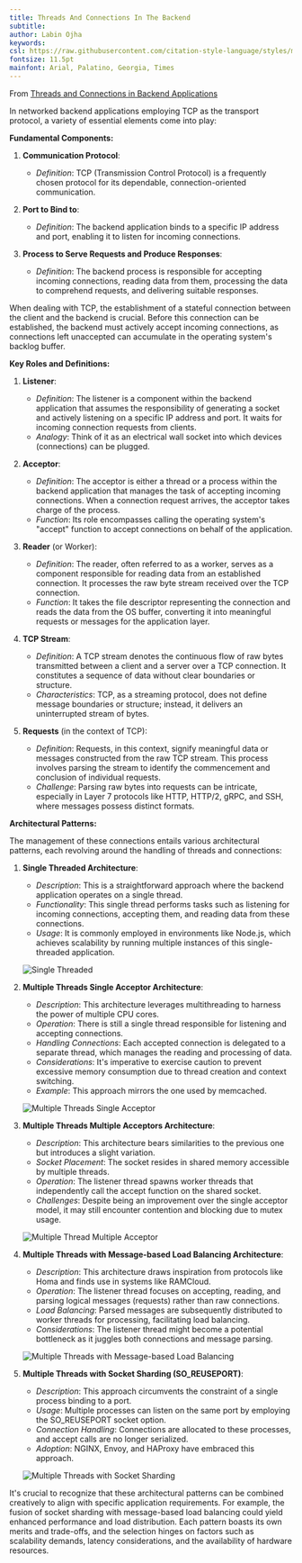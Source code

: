 ```yaml
---
title: Threads And Connections In The Backend
subtitle:
author: Labin Ojha
keywords:
csl: https://raw.githubusercontent.com/citation-style-language/styles/master/ieee.csl
fontsize: 11.5pt
mainfont: Arial, Palatino, Georgia, Times
---
```


From [Threads and Connections in Backend Applications](https://medium.com/@hnasr/threads-and-connections-in-backend-applications-a225eed3eddb)

In networked backend applications employing TCP as the transport protocol, a variety of essential elements come into play:

**Fundamental Components:**

1. **Communication Protocol**:

    - _Definition_: TCP (Transmission Control Protocol) is a frequently chosen protocol for its dependable, connection-oriented communication.

2. **Port to Bind to**:

    - _Definition_: The backend application binds to a specific IP address and port, enabling it to listen for incoming connections.

3. **Process to Serve Requests and Produce Responses**:
    - _Definition_: The backend process is responsible for accepting incoming connections, reading data from them, processing the data to comprehend requests, and delivering suitable responses.

When dealing with TCP, the establishment of a stateful connection between the client and the backend is crucial. Before this connection can be established, the backend must actively accept incoming connections, as connections left unaccepted can accumulate in the operating system's backlog buffer.

**Key Roles and Definitions:**

1. **Listener**:

    - _Definition_: The listener is a component within the backend application that assumes the responsibility of generating a socket and actively listening on a specific IP address and port. It waits for incoming connection requests from clients.
    - _Analogy_: Think of it as an electrical wall socket into which devices (connections) can be plugged.

2. **Acceptor**:

    - _Definition_: The acceptor is either a thread or a process within the backend application that manages the task of accepting incoming connections. When a connection request arrives, the acceptor takes charge of the process.
    - _Function_: Its role encompasses calling the operating system's "accept" function to accept connections on behalf of the application.

3. **Reader** (or Worker):

    - _Definition_: The reader, often referred to as a worker, serves as a component responsible for reading data from an established connection. It processes the raw byte stream received over the TCP connection.
    - _Function_: It takes the file descriptor representing the connection and reads the data from the OS buffer, converting it into meaningful requests or messages for the application layer.

4. **TCP Stream**:

    - _Definition_: A TCP stream denotes the continuous flow of raw bytes transmitted between a client and a server over a TCP connection. It constitutes a sequence of data without clear boundaries or structure.
    - _Characteristics_: TCP, as a streaming protocol, does not define message boundaries or structure; instead, it delivers an uninterrupted stream of bytes.

5. **Requests** (in the context of TCP):
    - _Definition_: Requests, in this context, signify meaningful data or messages constructed from the raw TCP stream. This process involves parsing the stream to identify the commencement and conclusion of individual requests.
    - _Challenge_: Parsing raw bytes into requests can be intricate, especially in Layer 7 protocols like HTTP, HTTP/2, gRPC, and SSH, where messages possess distinct formats.

**Architectural Patterns:**

The management of these connections entails various architectural patterns, each revolving around the handling of threads and connections:

1. **Single Threaded Architecture**:

    - _Description_: This is a straightforward approach where the backend application operates on a single thread.
    - _Functionality_: This single thread performs tasks such as listening for incoming connections, accepting them, and reading data from these connections.
    - _Usage_: It is commonly employed in environments like Node.js, which achieves scalability by running multiple instances of this single-threaded application.

    ![Single Threaded](threads-and-connections-in-the-backend/single-thread.png)

2. **Multiple Threads Single Acceptor Architecture**:

    - _Description_: This architecture leverages multithreading to harness the power of multiple CPU cores.
    - _Operation_: There is still a single thread responsible for listening and accepting connections.
    - _Handling Connections_: Each accepted connection is delegated to a separate thread, which manages the reading and processing of data.
    - _Considerations_: It's imperative to exercise caution to prevent excessive memory consumption due to thread creation and context switching.
    - _Example_: This approach mirrors the one used by memcached.

    ![Multiple Threads Single Acceptor](threads-and-connections-in-the-backend/multiple-threads-single-acceptor.png)

3. **Multiple Threads Multiple Acceptors Architecture**:

    - _Description_: This architecture bears similarities to the previous one but introduces a slight variation.
    - _Socket Placement_: The socket resides in shared memory accessible by multiple threads.
    - _Operation_: The listener thread spawns worker threads that independently call the accept function on the shared socket.
    - _Challenges_: Despite being an improvement over the single acceptor model, it may still encounter contention and blocking due to mutex usage.

    ![Multiple Thread Multiple Acceptor](threads-and-connections-in-the-backend/multiple-thread-multiple-acceptor.png)

4. **Multiple Threads with Message-based Load Balancing Architecture**:

    - _Description_: This architecture draws inspiration from protocols like Homa and finds use in systems like RAMCloud.
    - _Operation_: The listener thread focuses on accepting, reading, and parsing logical messages (requests) rather than raw connections.
    - _Load Balancing_: Parsed messages are subsequently distributed to worker threads for processing, facilitating load balancing.
    - _Considerations_: The listener thread might become a potential bottleneck as it juggles both connections and message parsing.

    ![Multiple Threads with Message-based Load Balancing](threads-and-connections-in-the-backend/multiple-threads-with-message-based-load-balancing.png)

5. **Multiple Threads with Socket Sharding (SO_REUSEPORT)**:

    - _Description_: This approach circumvents the constraint of a single process binding to a port.
    - _Usage_: Multiple processes can listen on the same port by employing the SO_REUSEPORT socket option.
    - _Connection Handling_: Connections are allocated to these processes, and accept calls are no longer serialized.
    - _Adoption_: NGINX, Envoy, and HAProxy have embraced this approach.

    ![Multiple Threads with Socket Sharding](threads-and-connections-in-the-backend/multiple-threads-with-socket-sharding.png)

It's crucial to recognize that these architectural patterns can be combined creatively to align with specific application requirements. For example, the fusion of socket sharding with message-based load balancing could yield enhanced performance and load distribution. Each pattern boasts its own merits and trade-offs, and the selection hinges on factors such as scalability demands, latency considerations, and the availability of hardware resources.
